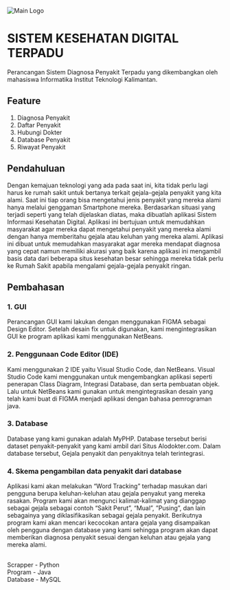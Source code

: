 ![Main Logo](https://cdn.discordapp.com/attachments/1078763571355324426/1120591644580921404/png.png)

# SISTEM KESEHATAN DIGITAL TERPADU
Perancangan Sistem Diagnosa Penyakit Terpadu yang dikembangkan oleh mahasiswa Informatika Institut Teknologi Kalimantan.

## Feature
1. Diagnosa Penyakit
2. Daftar Penyakit
3. Hubungi Dokter
4. Database Penyakit
5. Riwayat Penyakit

## **Pendahuluan**
Dengan kemajuan teknologi yang ada pada saat ini, kita tidak perlu lagi harus ke rumah sakit untuk bertanya terkait gejala-gejala penyakit yang kita alami. Saat ini tiap orang bisa mengetahui jenis penyakit yang mereka alami hanya melalui genggaman Smartphone mereka. Berdasarkan situasi yang terjadi seperti yang telah dijelaskan diatas, maka dibuatlah aplikasi Sistem Informasi Kesehatan Digital. Aplikasi ini bertujuan untuk memudahkan masyarakat agar mereka dapat mengetahui penyakit yang mereka alami dengan hanya memberitahu gejala atau keluhan yang mereka alami. Aplikasi ini dibuat untuk memudahkan masyarakat agar mereka mendapat diagnosa yang cepat namun memiliki akurasi yang baik karena aplikasi ini mengambil basis data dari beberapa situs kesehatan besar sehingga mereka tidak perlu ke Rumah Sakit apabila mengalami gejala-gejala penyakit ringan.

## **Pembahasan**
### 1.	GUI
Perancangan GUI kami lakukan dengan menggunakan FIGMA sebagai Design Editor. Setelah desain fix untuk digunakan, kami mengintegrasikan GUI ke program aplikasi kami menggunakan NetBeans.
### 2.	Penggunaan Code Editor (IDE)
Kami menggunakan 2 IDE yaitu Visual Studio Code, dan NetBeans. Visual Studio Code kami menggunakan untuk mengembangkan aplikasi seperti penerapan Class Diagram, Integrasi Database, dan serta pembuatan objek. Lalu untuk NetBeans kami gunakan untuk mengintegrasikan desain yang telah kami buat di FIGMA menjadi aplikasi dengan bahasa pemrograman java.
### 3.	Database
Database yang kami gunakan adalah MyPHP. Database tersebut berisi dataset penyakit-penyakit yang kami ambil dari Situs Alodokter.com. Dalam database tersebut, Gejala penyakit dan penyakitnya telah terintegrasi.
### 4.	Skema pengambilan data penyakit dari database
Aplikasi kami akan melakukan “Word Tracking” terhadap masukan dari pengguna berupa keluhan-keluhan atau gejala penyakut yang mereka rasakan. Program kami akan mengunci kalimat-kalimat yang dianggap sebagai gejala sebagai contoh “Sakit Perut”, “Mual”, ”Pusing”, dan lain sebagainya yang diklasifikasikan sebagai gejala penyakit. Berikutnya program kami akan mencari kecocokan antara gejala yang disampaikan oleh pengguna dengan database yang kami sehingga program akan dapat memberikan diagnosa penyakit sesuai dengan keluhan atau gejala yang mereka alami.

##
##
Scrapper - Python <br>
Program - Java <br>
Database - MySQL <br>

